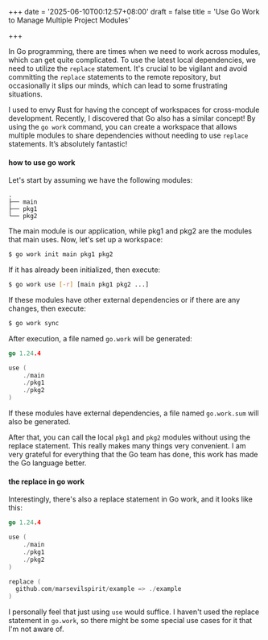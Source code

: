 +++
date = '2025-06-10T00:12:57+08:00'
draft = false
title = 'Use Go Work to Manage Multiple Project Modules'

+++

In Go programming, there are times when we need to work across modules, which can get quite complicated. To use the latest local dependencies, we need to utilize the `replace` statement. It's crucial to be vigilant and avoid committing the `replace` statements to the remote repository, but occasionally it slips our minds, which can lead to some frustrating situations.

I used to envy Rust for having the concept of workspaces for cross-module development. Recently, I discovered that Go also has a similar concept! By using the `go work` command, you can create a workspace that allows multiple modules to share dependencies without needing to use `replace` statements. It’s absolutely fantastic!

#### how to use  go work

Let's start by assuming we have the following modules:

```shell
.
├── main
├── pkg1
└── pkg2
```

The main module is our application, while pkg1 and pkg2 are the modules that main uses. Now, let's set up a workspace:

```sh
$ go work init main pkg1 pkg2
```

If it has already been initialized, then execute:

```sh
$ go work use [-r] [main pkg1 pkg2 ...]
```

If these modules have other external dependencies or if there are any changes, then execute:

```sh
$ go work sync 
```



After execution, a file named `go.work` will be generated:

```go
go 1.24.4

use (
	./main
	./pkg1
	./pkg2
)
```

If these modules have external dependencies, a file named `go.work.sum` will also be generated.



After that, you can call the local `pkg1` and `pkg2` modules without using the replace statement. This really makes many things very convenient. I am very grateful for everything that the Go team has done, this work has made the Go language better.



#### the replace in go work

Interestingly, there's also a replace statement in Go work, and it looks like this:

```go
go 1.24.4

use (
	./main
	./pkg1
	./pkg2
)

replace ( 
  github.com/marsevilspirit/example => ./example
)
```

I personally feel that just using `use` would suffice. I haven't used the replace statement in `go.work`, so there might be some special use cases for it that I'm not aware of.
